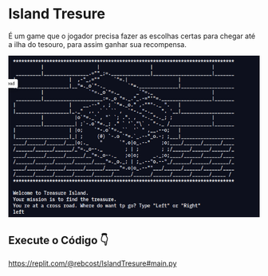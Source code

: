 # Island Tresure

É um game que o jogador precisa fazer as escolhas certas para chegar até a ilha do tesouro, para assim ganhar sua recompensa.

![islandtresure](https://github.com/rebcost/python/blob/main/Projects/images/islandtresure.png)

## Execute o Código 👇

https://replit.com/@rebcost/IslandTresure#main.py
